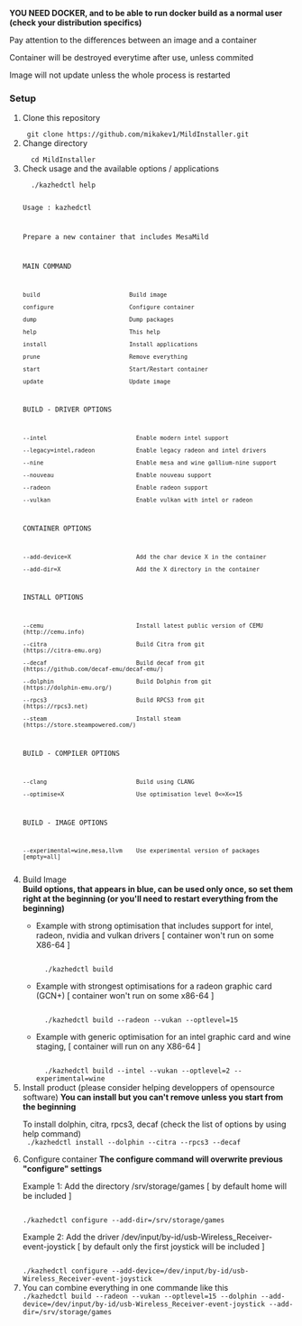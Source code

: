 <b>YOU NEED DOCKER, and to be able to run docker build as a normal user (check your distribution specifics)</b>

<emphase> Pay attention to the differences between an image and a container 

 Container will be destroyed everytime after use, unless commited 

 Image will not update unless the whole process is restarted 
 </emphase>

<h3> Setup </h3>
<div>
<ol>
<li>  Clone this repository</li>

<code>
 git clone https://github.com/mikakev1/MildInstaller.git
</code>

<li>  Change directory </li>
<code>
  cd MildInstaller
</code>

<li>  Check usage and the available options / applications</li>
<code>
  ./kazhedctl help

  Usage : kazhedctl

Prepare a new container that includes MesaMild

 MAIN COMMAND

    build                          Build image

    configure                      Configure container

    dump                           Dump packages

    help                           This help

    install                        Install applications

    prune                          Remove everything

    start                          Start/Restart container

    update                         Update image



 BUILD - DRIVER OPTIONS

    --intel                          Enable modern intel support

    --legacy=intel,radeon            Enable legacy radeon and intel drivers

    --nine                           Enable mesa and wine gallium-nine support

    --nouveau                        Enable nouveau support

    --radeon                         Enable radeon support

    --vulkan                         Enable vulkan with intel or radeon



 CONTAINER OPTIONS

    --add-device=X                   Add the char device X in the container

    --add-dir=X                      Add the X directory in the container



 INSTALL OPTIONS

    --cemu                           Install latest public version of CEMU              (http://cemu.info)

    --citra                          Build Citra from git                               (https://citra-emu.org)

    --decaf                          Build decaf from git                               (https://github.com/decaf-emu/decaf-emu/)

    --dolphin                        Build Dolphin from git                             (https://dolphin-emu.org/)

    --rpcs3                          Build RPCS3 from git                               (https://rpcs3.net)

    --steam                          Install steam                                      (https://store.steampowered.com/)


 BUILD - COMPILER OPTIONS

    --clang                          Build using CLANG

    --optimise=X                     Use optimisation level 0<=X<=15


 BUILD - IMAGE OPTIONS

    --experimental=wine,mesa,llvm    Use experimental version of packages [empty=all]


</code>

<li>  Build Image </li>
<strong> Build options, that appears in blue, can be used only once, so set them right at the beginning (or you'll need to restart everything from the beginning) </strong> 
<ul>
<li>
<p> Example with strong optimisation that includes support for intel, radeon, nvidia and vulkan drivers [ container won't run on some X86-64 ]  </p>
<code>
  ./kazhedctl build
</code></li>

<li><p> Example with strongest optimisations for a radeon graphic card (GCN+) [ container won't run on some x86-64 ] </p>
<code>
  ./kazhedctl build --radeon --vukan --optlevel=15 
</code></li>
<li><p> Example with generic optimisation for an intel graphic card and wine staging, [ container will run on any  X86-64 ] </p>
<code>
  ./kazhedctl build --intel --vukan --optlevel=2 --experimental=wine
</code></li>
</ul>


<li>  Install product (please consider helping developpers of opensource software) 
<strong> You can install but you can't remove unless you start from the beginning </strong> 
<p> To install dolphin, citra, rpcs3, decaf (check the list of options by using help command)

<code>
 ./kazhedctl install --dolphin --citra --rpcs3 --decaf
</code></li>

<li>  Configure container
<strong> The configure command will overwrite previous "configure" settings</strong> 

<p> Example 1: Add the directory /srv/storage/games [ by default home will be included ]</p>
<code>
./kazhedctl configure --add-dir=/srv/storage/games 
</code>


<p> Example 2: Add the driver /dev/input/by-id/usb-Wireless_Receiver-event-joystick [ by default only the first joystick will be included ] </p>
<code>
./kazhedctl configure --add-device=/dev/input/by-id/usb-Wireless_Receiver-event-joystick
</code></li>


<li> You can combine everything in one commande like this 
<code>
./kazhedctl build --radeon --vukan --optlevel=15 --dolphin --add-device=/dev/input/by-id/usb-Wireless_Receiver-event-joystick --add-dir=/srv/storage/games
</code></li>


</ol>

</div>

